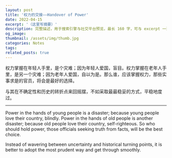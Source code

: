 ```yaml
---
layout: post
title: '权力的交接——Handover of Power'
date: 2022-04-15
excerpt: '（这里写摘要）'
description: 完整描述，用于搜索引擎与社交平台预览，最长 160 字，可与 excerpt 一致
og_image: 
thumbnail: /assets/img/thumb.jpg
categories: Notes
tags: 
related_posts: true
---
```


权力掌握在年轻人手里，是个灾难；因为年轻人爱国，盲目。权力掌握在老年人手里，是另一个灾难；因为老年人爱国，自以为是。那么谁，应该掌握权力，那些实事求是的官员，将会是最好的选择。

与其在不确定性和历史的转折点来回摇摆，不如采取最最稳妥的方式，平稳地度过。

---

Power in the hands of young people is a disaster; because young people love their country, blindly. Power in the hands of old people is another disaster; because old people love their country, self-righteous. So who should hold power, those officials seeking truth from facts, will be the best choice.

Instead of wavering between uncertainty and historical turning points, it is better to adopt the most prudent way and get through smoothly.